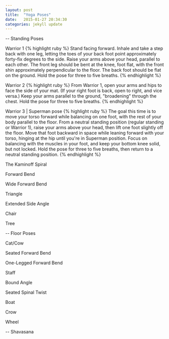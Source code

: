 ```yaml
---
layout: post
title:  "Yoga Poses"
date:   2015-01-27 20:34:30
categories: jekyll update
---
```


-- Standing Poses

Warrior 1
{% highlight ruby %}
Stand facing forward.
Inhale and take a step back with one leg, letting the toes of your back foot point approximately forty-fix degrees to the side.
Raise your arms above your head, parallel to each other.
The front leg should be bent at the knee, foot flat, with the front shin approximately perpendicular to the floor.
The back foot should be flat on the ground. Hold the pose for three to five breaths.
{% endhighlight %}

Warrior 2
{% highlight ruby %}
From Warrior 1, open your arms and hips to face the side of your mat.
(If your right foot is back, open to right, and vice versa.)
Keep your arms parallel to the ground, "broadening" through the chest.
Hold the pose for three to five breaths.
{% endhighlight %}

Warrior 3 | Superman pose
{% highlight ruby %}
The goal this time is to move your torso forward while balancing on one foot, with the rest of your body parallel to the floor.
From a neutral standing position (regular standing or Warrior 1), raise your arms above your head, then lift one foot slightly off the floor.
Move that foot backward in space while leaning forward with your torso, hinging at the hip until you're in Superman position.
Focus on balancing with the muscles in your foot, and keep your bottom knee solid, but not locked.
Hold the pose for three to five breaths, then return to a neutral standing position.
{% endhighlight %}

The Kaminoff Spiral

Forward Bend

Wide Forward Bend

Triangle

Extended Side Angle

Chair

Tree

-- Floor Poses

Cat/Cow

Seated Forward Bend

One-Legged Forward Bend

Staff

Bound Angle

Seated Spinal Twist

Boat

Crow

Wheel

-- Shavasana

